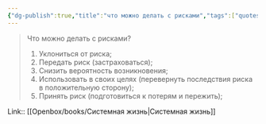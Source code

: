 ```yaml
---
{"dg-publish":true,"title":"что можно делать с рисками","tags":["quotes"],"date":"2023-07-10T15:21:22+03:00","modified_at":"2023-09-11T11:41:45+03:00","alias":"что можно делать с рисками","dg-path":"/quotes/202307101521.md","permalink":"/quotes/202307101521/","dgPassFrontmatter":true}
---
```



> Что можно делать с рисками?
> 
> 1. Уклониться от риска;
> 2. Передать риск (застраховаться);
> 3. Снизить вероятность возникновения;
> 4. Использовать в своих целях (перевернуть последствия риска в положительную сторону);
> 5. Принять риск (подготовиться к потерям и пережить);

Link:: [[Openbox/books/Системная жизнь|Системная жизнь]]
